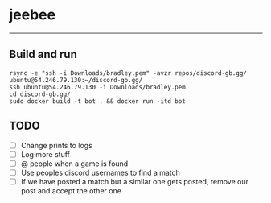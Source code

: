 # jeebee
---

## Build and run
```
rsync -e "ssh -i Downloads/bradley.pem" -avzr repos/discord-gb.gg/ ubuntu@54.246.79.130:~/discord-gb.gg/
ssh ubuntu@54.246.79.130 -i Downloads/bradley.pem
cd discord-gb.gg/
sudo docker build -t bot . && docker run -itd bot
```

## TODO
- [ ] Change prints to logs
- [ ] Log more stuff
- [ ] @ people when a game is found
- [ ] Use peoples discord usernames to find a match
- [ ] If we have posted a match but a similar one gets posted, remove our post
and accept the other one
